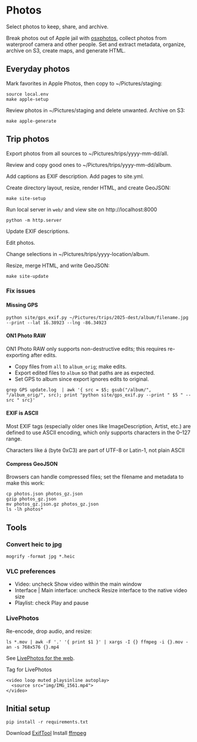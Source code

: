 
# Photos

Select photos to keep, share, and archive.

Break photos out of Apple jail with [osxphotos](https://github.com/RhetTbull/osxphotos),
collect photos from waterproof camera and other people. Set and extract metadata, organize, archive on S3,
create maps, and generate HTML.

## Everyday photos

Mark favorites in Apple Photos, then copy to ~/Pictures/staging:

```
source local.env
make apple-setup
```

Review photos in ~/Pictures/staging and delete unwanted. Archive on S3:
```
make apple-generate
```

## Trip photos

Export photos from all sources to ~/Pictures/trips/yyyy-mm-dd/all.

Review and copy good ones to ~/Pictures/trips/yyyy-mm-dd/album.

Add captions as EXIF description. Add pages to site.yml.

Create directory layout, resize, render HTML, and create GeoJSON:

```
make site-setup
```

Run local server in `web/` and view site on http://localhost:8000

```
python -m http.server
```

Update EXIF descriptions.

Edit photos.

Change selections in ~/Pictures/trips/yyyy-location/album.

Resize, merge HTML, and write GeoJSON:

```
make site-update
```

### Fix issues

#### Missing GPS 

```python site/gps_exif.py ~/Pictures/trips/2025-dest/album/filename.jpg  --print --lat 16.38923 --lng -86.34923```

#### ON1 Photo RAW

ON1 Photo RAW only supports non-destructive edits; this requires re-exporting after edits.

  - Copy files from `all` to `album_orig`; make edits.
  - Export edited files to `album` so that paths are as expected.
  - Set GPS to album since export ignores edits to original.

```
grep GPS update.log  | awk '{ src = $5; gsub("/album/", "/album_orig/", src); print "python site/gps_exif.py --print " $5 " --src " src}'
```

#### EXIF is ASCII

Most EXIF tags (especially older ones like ImageDescription, Artist, etc.) are defined to use ASCII encoding, which only supports characters in the 0–127 range. 

Characters like á (byte 0xC3) are part of UTF-8 or Latin-1, not plain ASCII 

#### Compress GeoJSON

Browsers can handle compressed files; set the filename and metadata to make this work:

```
cp photos.json photos_gz.json
gzip photos_gz.json
mv photos_gz.json.gz photos_gz.json
ls -lh photos*
```

## Tools

### Convert heic to jpg

```
mogrify -format jpg *.heic
```

### VLC preferences

  - Video: uncheck Show video within the main window
  - Interface | Main interface: uncheck Resize interface to the native video size
  - Playlist: check Play and pause

### LivePhotos

Re-encode, drop audio, and resize:

```
ls *.mov | awk -F '.' '{ print $1 }' | xargs -I {} ffmpeg -i {}.mov -an -s 768x576 {}.mp4
```

See [LivePhotos for the web](https://medium.com/@kielnicholls/embedding-livephotos-on-a-web-page-5dfa9b8b83e3).

Tag for LivePhotos

```
<video loop muted playsinline autoplay>
  <source src="img/IMG_1561.mp4">
</video>
```

## Initial setup

```
pip install -r requirements.txt
```

Download [ExifTool](https://exiftool.org)
Install [ffmpeg](https://ffmpeg.org)

